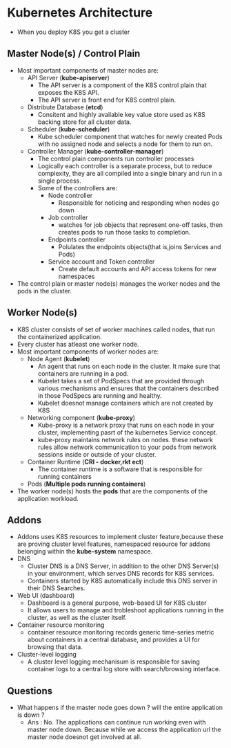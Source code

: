 # Kubernetes Architecture

-   When you deploy K8S you get a cluster


## Master Node(s) / Control Plain
-   Most important components of master nodes are:
    -   API Server  (**kube-apiserver**)
        -   The API server is a component of the K8S control plain that exposes the K8S API.
        -   The API server is front end for K8S control plain.
    -   Distribute Database (**etcd**)
        -   Consitent and highly available key value store used as K8S backing store for all cluster data.
    -   Scheduler (**kube-scheduler**)
        -   Kube scheduler component that watches for newly created Pods with no assigned node and selects a node for them to run on.
    -   Controller Manager (**kube-controller-manager**)
        -   The control plain components run controller processes
        -   Logically each controller is a separate process, but to reduce complexity, they are all compiled into a single binary and run in a single process.
        -   Some of the controllers are:
            -   Node controller
                -   Responsible for noticing and responding when nodes go down
            -   Job controller
                -   watches for job objects that represent one-off tasks, then creates pods to run those tasks to completion.
            -   Endpoints controller
                -   Polulates the endpoints objects(that is,joins Services and Pods)
            -   Service account and Token controller
                -   Create default accounts and API access tokens for new namespaces
-   The control plain or master node(s) manages the worker nodes and the pods in the cluster.

## Worker Node(s)
-   K8S cluster consists of set of worker machines called nodes, that run the containerized application.
-   Every cluster has atleast one worker node.
-   Most important components of worker nodes are:
    -   Node Agent (**kubelet**)
        -   An agent that runs on each node in the cluster. It make sure that containers are running in a pod.
        -   Kubelet takes a set of PodSpecs that are provided through various mechanisms and ensures that the containers described in those PodSpecs are running and healthy.
        -   Kubelet doesnot manage containers which are not created by K8S
    -   Networking component (**kube-proxy**)
        -   Kube-proxy is a network proxy that runs on each node in your cluster, implementing pasrt of the kubernetes Service concept.
        -   kube-proxy maintains network rules on nodes. these network rules allow network communication to your pods from network sessions inside or outside of your cluster.
    -   Container Runtime (**CRI - docker,rkt ect**)
        -   The container runtime is a software that is responsible for running containers
    -   Pods (**Multiple pods running containers**)
-   The worker node(s) hosts the **pods** that are the components of the application workload.

## Addons
-   Addons uses K8S resources to implement cluster feature,because these are proving cluster level features, namespaced resource for addons belonging within the **kube-system** namespace.
-   DNS
    -   Cluster DNS is a DNS Server, in addition to the other DNS Server(s) in your environment, which serves DNS records for K8S services.
    -   Containers started by K8S automatically include this DNS server in their DNS Searches.
-   Web UI (dashboard)
    -   Dashboard is a general purpose, web-based UI for K8S cluster
    -   It allows users to manage and trobleshoot applications running in the cluster, as well as the cluster itself.
-   Container resource monitoring
    -   container resource monitoring records generic time-series metric about containers in a central database, and provides a UI for browsing that data.
-   Cluster-level logging
    -   A cluster level logging mechanisum is responsible for saving container logs to a central log store with search/browsing interface.

## Questions
-   What happens if the master node goes down ? will the entire application is down ?
    -   Ans : No. The applications can continue run working even with master node down. Because while we access the application url the master node doesnot get involved at all.

 